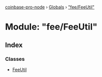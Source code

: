 [coinbase-pro-node](../README.md) › [Globals](../globals.md) › ["fee/FeeUtil"](_fee_feeutil_.md)

# Module: "fee/FeeUtil"

## Index

### Classes

- [FeeUtil](../classes/_fee_feeutil_.feeutil.md)
